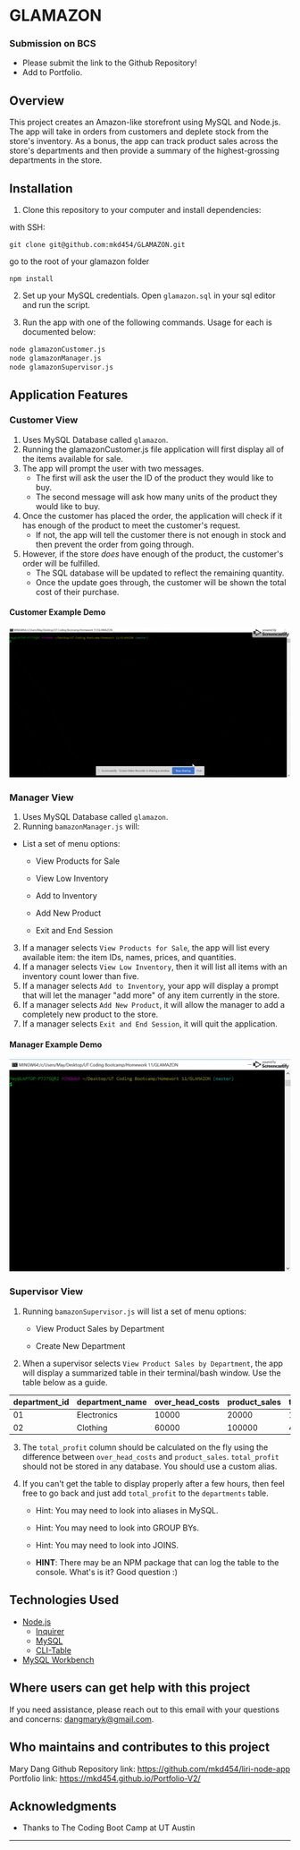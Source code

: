 # GLAMAZON

### Submission on BCS

* Please submit the link to the Github Repository!
* Add to Portfolio.

## Overview

This project creates an Amazon-like storefront using MySQL and Node.js. The app will take in orders from customers and deplete stock from the store's inventory. As a bonus, the app can track product sales across the store's departments and then provide a summary of the highest-grossing departments in the store.

## Installation

1. Clone this repository to your computer and install dependencies:

with SSH:
```
git clone git@github.com:mkd454/GLAMAZON.git
```

go to the root of your glamazon folder
```
npm install
```

2. Set up your MySQL credentials. Open `glamazon.sql` in your sql editor and run the script.

3. Run the app with one of the following commands. Usage for each is documented below:
``` 
node glamazonCustomer.js
node glamazonManager.js
node glamazonSupervisor.js
```

## Application Features
### Customer View

1. Uses MySQL Database called `glamazon`.
2. Running the glamazonCustomer.js file application will first display all of the items available for sale. 
3. The app will prompt the user with two messages.
   * The first will ask the user the ID of the product they would like to buy.
   * The second message will ask how many units of the product they would like to buy.
4. Once the customer has placed the order, the application will check if it has enough of the product to meet the customer's request.
   * If not, the app will tell the customer there is not enough in stock and then prevent the order from going through.
5. However, if the store _does_ have enough of the product, the customer's order will be fulfilled.
   * The SQL database will be updated to reflect the remaining quantity.
   * Once the update goes through, the customer will be shown the total cost of their purchase.

#### Customer Example Demo
<img src='./images/customer-example.gif'><br>

### Manager View

1. Uses MySQL Database called `glamazon`.
2. Running `bamazonManager.js` will:

  * List a set of menu options:

    * View Products for Sale
    
    * View Low Inventory
    
    * Add to Inventory
    
    * Add New Product

    * Exit and End Session

3. If a manager selects `View Products for Sale`, the app will list every available item: the item IDs, names, prices, and quantities.
4. If a manager selects `View Low Inventory`, then it will list all items with an inventory count lower than five.
5. If a manager selects `Add to Inventory`, your app will display a prompt that will let the manager "add more" of any item currently in the store.
6. If a manager selects `Add New Product`, it will allow the manager to add a completely new product to the store.
7. If a manager selects `Exit and End Session`, it will quit the application.

#### Manager Example Demo
<img src='./images/manager-example.gif'><br>

### Supervisor View

1. Running `bamazonSupervisor.js` will list a set of menu options:

   * View Product Sales by Department
   
   * Create New Department

2. When a supervisor selects `View Product Sales by Department`, the app will display a summarized table in their terminal/bash window. Use the table below as a guide.

| department_id | department_name | over_head_costs | product_sales | total_profit |
| ------------- | --------------- | --------------- | ------------- | ------------ |
| 01            | Electronics     | 10000           | 20000         | 10000        |
| 02            | Clothing        | 60000           | 100000        | 40000        |

3. The `total_profit` column should be calculated on the fly using the difference between `over_head_costs` and `product_sales`. `total_profit` should not be stored in any database. You should use a custom alias.

4. If you can't get the table to display properly after a few hours, then feel free to go back and just add `total_profit` to the `departments` table.

   * Hint: You may need to look into aliases in MySQL.

   * Hint: You may need to look into GROUP BYs.

   * Hint: You may need to look into JOINS.

   * **HINT**: There may be an NPM package that can log the table to the console. What's is it? Good question :)

## Technologies Used
* [Node.js](https://www.npmjs.com/)
  - [Inquirer](https://github.com/SBoudrias/Inquirer.js)
  - [MySQL](https://github.com/mysqljs/mysql)
  - [CLI-Table](https://github.com/Automattic/cli-table)
* [MySQL Workbench](https://dev.mysql.com/downloads/workbench/)

## Where users can get help with this project
If you need assistance, please reach out to this email with your questions and concerns: <dangmaryk@gmail.com>.

## Who maintains and contributes to this project 
Mary Dang
Github Repository link: <https://github.com/mkd454/liri-node-app>
Portfolio link: <https://mkd454.github.io/Portfolio-V2/>

## Acknowledgments

* Thanks to The Coding Boot Camp at UT Austin

- - -